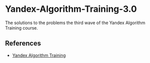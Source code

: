 # Yandex-Algorithm-Training-3.0

The solutions to the problems the third wave of the Yandex Algorithm Training course.

## References

* [Yandex Algorithm Training](https://yandex.ru/yaintern/algorithm-training)
